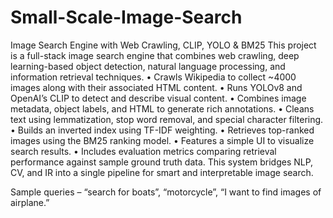# Small-Scale-Image-Search

Image Search Engine with Web Crawling, CLIP, YOLO & BM25
This project is a full-stack image search engine that combines web crawling, deep learning-based object detection, natural language processing, and information retrieval techniques.
•	Crawls Wikipedia to collect ~4000 images along with their associated HTML content.
•	Runs YOLOv8 and OpenAI’s CLIP to detect and describe visual content.
•	Combines image metadata, object labels, and HTML to generate rich annotations.
•	Cleans text using lemmatization, stop word removal, and special character filtering.
•	Builds an inverted index using TF-IDF weighting.
•	Retrieves top-ranked images using the BM25 ranking model.
•	Features a simple UI to visualize search results.
•	Includes evaluation metrics comparing retrieval performance against sample ground truth data.
This system bridges NLP, CV, and IR into a single pipeline for smart and interpretable image search.

Sample queries – “search for boats”, “motorcycle”, “I want to find images of airplane.”
   
